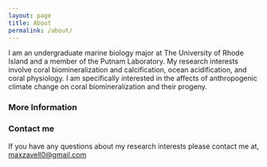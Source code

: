 ```yaml
---
layout: page
title: About
permalink: /about/
---
```


I am an undergraduate marine biology major at The University of Rhode Island and a member of the Putnam Laboratory. My research interests involve coral biomineralization and calcification, ocean acidification, and coral physiology. I am specifically interested in the affects of anthropogenic climate change on coral biomineralization and their progeny. 



### More Information


### Contact me
If you have any questions about my research interests please contact me at, 
[maxzavell0@gmail.com](mailto:maxzavell0@gmail.com)